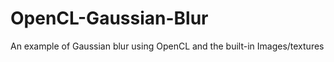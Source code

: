 OpenCL-Gaussian-Blur
====================

An example of Gaussian blur using OpenCL and the built-in Images/textures